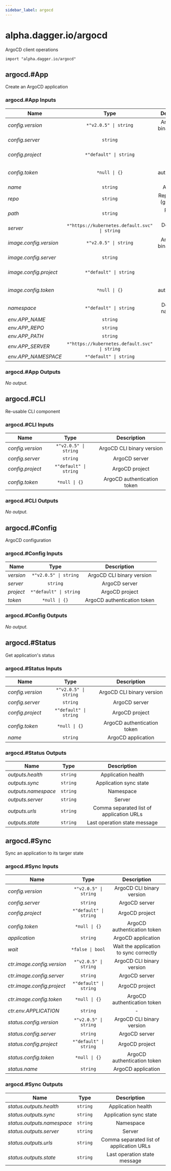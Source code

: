 ```yaml
---
sidebar_label: argocd
---
```


# alpha.dagger.io/argocd

ArgoCD client operations

```cue
import "alpha.dagger.io/argocd"
```

## argocd.#App

Create an ArgoCD application

### argocd.#App Inputs

| Name                     | Type                                             | Description                    |
| -------------            |:-------------:                                   |:-------------:                 |
|*config.version*          | `*"v2.0.5" \| string`                            |ArgoCD CLI binary version       |
|*config.server*           | `string`                                         |ArgoCD server                   |
|*config.project*          | `*"default" \| string`                           |ArgoCD project                  |
|*config.token*            | `*null \| {}`                                    |ArgoCD authentication token     |
|*name*                    | `string`                                         |App name                        |
|*repo*                    | `string`                                         |Repository url (git or helm)    |
|*path*                    | `string`                                         |Folder to deploy                |
|*server*                  | `*"https://kubernetes.default.svc" \| string`    |Destination server              |
|*image.config.version*    | `*"v2.0.5" \| string`                            |ArgoCD CLI binary version       |
|*image.config.server*     | `string`                                         |ArgoCD server                   |
|*image.config.project*    | `*"default" \| string`                           |ArgoCD project                  |
|*image.config.token*      | `*null \| {}`                                    |ArgoCD authentication token     |
|*namespace*               | `*"default" \| string`                           |Destination namespace           |
|*env.APP_NAME*            | `string`                                         |-                               |
|*env.APP_REPO*            | `string`                                         |-                               |
|*env.APP_PATH*            | `string`                                         |-                               |
|*env.APP_SERVER*          | `*"https://kubernetes.default.svc" \| string`    |-                               |
|*env.APP_NAMESPACE*       | `*"default" \| string`                           |-                               |

### argocd.#App Outputs

_No output._

## argocd.#CLI

Re-usable CLI component

### argocd.#CLI Inputs

| Name               | Type                      | Description                   |
| -------------      |:-------------:            |:-------------:                |
|*config.version*    | `*"v2.0.5" \| string`     |ArgoCD CLI binary version      |
|*config.server*     | `string`                  |ArgoCD server                  |
|*config.project*    | `*"default" \| string`    |ArgoCD project                 |
|*config.token*      | `*null \| {}`             |ArgoCD authentication token    |

### argocd.#CLI Outputs

_No output._

## argocd.#Config

ArgoCD configuration

### argocd.#Config Inputs

| Name             | Type                      | Description                   |
| -------------    |:-------------:            |:-------------:                |
|*version*         | `*"v2.0.5" \| string`     |ArgoCD CLI binary version      |
|*server*          | `string`                  |ArgoCD server                  |
|*project*         | `*"default" \| string`    |ArgoCD project                 |
|*token*           | `*null \| {}`             |ArgoCD authentication token    |

### argocd.#Config Outputs

_No output._

## argocd.#Status

Get application's status

### argocd.#Status Inputs

| Name               | Type                      | Description                   |
| -------------      |:-------------:            |:-------------:                |
|*config.version*    | `*"v2.0.5" \| string`     |ArgoCD CLI binary version      |
|*config.server*     | `string`                  |ArgoCD server                  |
|*config.project*    | `*"default" \| string`    |ArgoCD project                 |
|*config.token*      | `*null \| {}`             |ArgoCD authentication token    |
|*name*              | `string`                  |ArgoCD application             |

### argocd.#Status Outputs

| Name                  | Type              | Description                                |
| -------------         |:-------------:    |:-------------:                             |
|*outputs.health*       | `string`          |Application health                          |
|*outputs.sync*         | `string`          |Application sync state                      |
|*outputs.namespace*    | `string`          |Namespace                                   |
|*outputs.server*       | `string`          |Server                                      |
|*outputs.urls*         | `string`          |Comma separated list of application URLs    |
|*outputs.state*        | `string`          |Last operation state message                |

## argocd.#Sync

Sync an application to its targer state

### argocd.#Sync Inputs

| Name                         | Type                      | Description                              |
| -------------                |:-------------:            |:-------------:                           |
|*config.version*              | `*"v2.0.5" \| string`     |ArgoCD CLI binary version                 |
|*config.server*               | `string`                  |ArgoCD server                             |
|*config.project*              | `*"default" \| string`    |ArgoCD project                            |
|*config.token*                | `*null \| {}`             |ArgoCD authentication token               |
|*application*                 | `string`                  |ArgoCD application                        |
|*wait*                        | `*false \| bool`          |Wait the application to sync correctly    |
|*ctr.image.config.version*    | `*"v2.0.5" \| string`     |ArgoCD CLI binary version                 |
|*ctr.image.config.server*     | `string`                  |ArgoCD server                             |
|*ctr.image.config.project*    | `*"default" \| string`    |ArgoCD project                            |
|*ctr.image.config.token*      | `*null \| {}`             |ArgoCD authentication token               |
|*ctr.env.APPLICATION*         | `string`                  |-                                         |
|*status.config.version*       | `*"v2.0.5" \| string`     |ArgoCD CLI binary version                 |
|*status.config.server*        | `string`                  |ArgoCD server                             |
|*status.config.project*       | `*"default" \| string`    |ArgoCD project                            |
|*status.config.token*         | `*null \| {}`             |ArgoCD authentication token               |
|*status.name*                 | `string`                  |ArgoCD application                        |

### argocd.#Sync Outputs

| Name                         | Type              | Description                                |
| -------------                |:-------------:    |:-------------:                             |
|*status.outputs.health*       | `string`          |Application health                          |
|*status.outputs.sync*         | `string`          |Application sync state                      |
|*status.outputs.namespace*    | `string`          |Namespace                                   |
|*status.outputs.server*       | `string`          |Server                                      |
|*status.outputs.urls*         | `string`          |Comma separated list of application URLs    |
|*status.outputs.state*        | `string`          |Last operation state message                |
